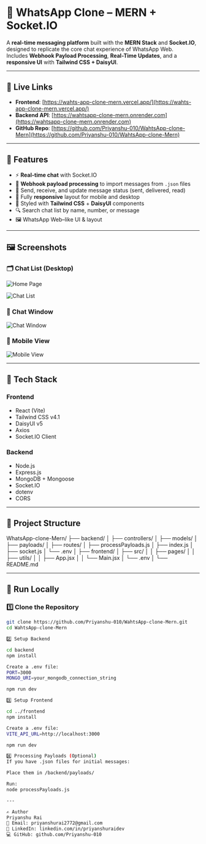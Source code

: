 # 💬 WhatsApp Clone – MERN + Socket.IO

A **real-time messaging platform** built with the **MERN Stack** and **Socket.IO**, designed to replicate the core chat experience of WhatsApp Web.  
Includes **Webhook Payload Processing**, **Real-Time Updates**, and a **responsive UI** with **Tailwind CSS + DaisyUI**.

---

## 🔗 Live Links

- **Frontend**: [https://wahts-app-clone-mern.vercel.app/](https://wahts-app-clone-mern.vercel.app/)
- **Backend API**: [https://wahtsapp-clone-mern.onrender.com](https://wahtsapp-clone-mern.onrender.com)
- **GitHub Repo**: [https://github.com/Priyanshu-010/WahtsApp-clone-Mern](https://github.com/Priyanshu-010/WahtsApp-clone-Mern)

---

## 🚀 Features

- ⚡ **Real-time chat** with Socket.IO
- 🔄 **Webhook payload processing** to import messages from `.json` files
- 📩 Send, receive, and update message status (sent, delivered, read)
- 📱 Fully **responsive** layout for mobile and desktop
- 🎨 Styled with **Tailwind CSS** + **DaisyUI** components
- 🔍 Search chat list by name, number, or message
- 🖼️ WhatsApp Web–like UI & layout

---

## 🖼️ Screenshots

### 🗂 Chat List (Desktop)
![Home Page](./assets/home.png)

![Chat List](./assets/chat-list.png)

### 💬 Chat Window
![Chat Window](./assets/chat-window.png)

### 📱 Mobile View
![Mobile View](./assets/mobile-view.png)

---

## 🧰 Tech Stack

### Frontend
- React (Vite)
- Tailwind CSS v4.1
- DaisyUI v5
- Axios
- Socket.IO Client

### Backend
- Node.js
- Express.js
- MongoDB + Mongoose
- Socket.IO
- dotenv
- CORS

---

## 📂 Project Structure

WhatsApp-clone-Mern/
├── backend/
│ ├── controllers/
│ ├── models/
│ ├── payloads/
│ ├── routes/
│ ├── processPayloads.js
│ ├── index.js
│ ├── socket.js
│ └── .env
│
├── frontend/
│ ├── src/
│ │ ├── pages/
│ │ ├── utils/
│ │ ├── App.jsx
│ │ └── Main.jsx
│ └── .env
│
└── README.md

---

## 🧪 Run Locally

### 1️⃣ Clone the Repository
```bash
git clone https://github.com/Priyanshu-010/WahtsApp-clone-Mern.git
cd WahtsApp-clone-Mern

2️⃣ Setup Backend

cd backend
npm install

Create a .env file:
PORT=3000
MONGO_URI=your_mongodb_connection_string

npm run dev

3️⃣ Setup Frontend

cd ../frontend
npm install

Create a .env file:
VITE_API_URL=http://localhost:3000

npm run dev

4️⃣ Processing Payloads (Optional)
If you have .json files for initial messages:

Place them in /backend/payloads/

Run:
node processPayloads.js

---

✍️ Author
Priyanshu Rai
📧 Email: priyanshurai2772@gmail.com
🔗 LinkedIn: linkedin.com/in/priyanshuraidev
💻 GitHub: github.com/Priyanshu-010